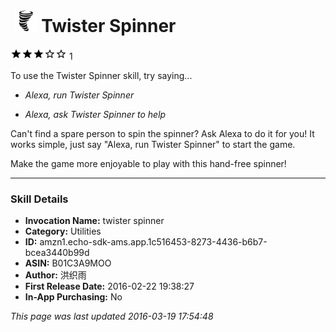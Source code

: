 # &nbsp;<img src="app_icon" alt="Twister Spinner icon" width="36"> Twister Spinner
![3 stars](../../../images/ic_star_black_18dp_1x.png)![3 stars](../../../images/ic_star_black_18dp_1x.png)![3 stars](../../../images/ic_star_black_18dp_1x.png)![3 stars](../../../images/ic_star_border_black_18dp_1x.png)![3 stars](../../../images/ic_star_border_black_18dp_1x.png) 1

To use the Twister Spinner skill, try saying...

* *Alexa, run Twister Spinner*

* *Alexa, ask Twister Spinner to help*

Can't find a spare person to spin the spinner? Ask Alexa to do it for you!
It works simple, just say "Alexa, run Twister Spinner" to start the game.

Make the game more enjoyable to play with this hand-free spinner!

***

### Skill Details

* **Invocation Name:** twister spinner
* **Category:** Utilities
* **ID:** amzn1.echo-sdk-ams.app.1c516453-8273-4436-b6b7-bcea3440b99d
* **ASIN:** B01C3A9MOO
* **Author:** 洪织雨
* **First Release Date:** 2016-02-22 19:38:27
* **In-App Purchasing:** No

*This page was last updated 2016-03-19 17:54:48*
